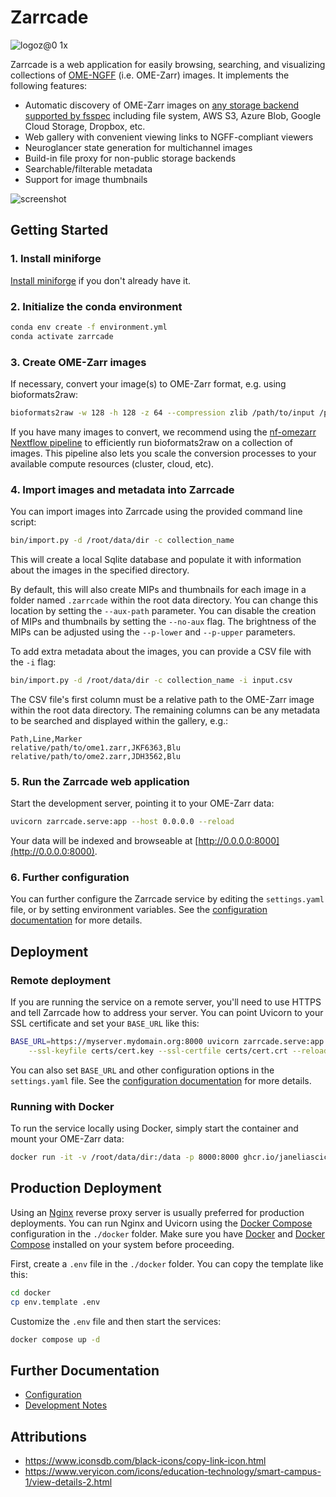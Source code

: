 # Zarrcade 

![logoz@0 1x](https://github.com/user-attachments/assets/21e45ddf-f53b-4391-9014-e1cad0243e7e)

Zarrcade is a web application for easily browsing, searching, and visualizing collections of [OME-NGFF](https://github.com/ome/ngff) (i.e. OME-Zarr) images. It implements the following features:

* Automatic discovery of OME-Zarr images on [any storage backend supported by fsspec](https://filesystem-spec.readthedocs.io/en/latest/api.html#other-known-implementations) including file system, AWS S3, Azure Blob, Google Cloud Storage, Dropbox, etc.
* Web gallery with convenient viewing links to NGFF-compliant viewers
* Neuroglancer state generation for multichannel images
* Build-in file proxy for non-public storage backends
* Searchable/filterable metadata
* Support for image thumbnails

![screenshot](https://github.com/user-attachments/assets/15ff03b4-2c90-4307-9771-fb6041676588)


## Getting Started

### 1. Install miniforge

[Install miniforge](https://docs.conda.io/en/latest/miniforge.html) if you don't already have it.

### 2. Initialize the conda environment

```bash
conda env create -f environment.yml
conda activate zarrcade
```

### 3. Create OME-Zarr images

If necessary, convert your image(s) to OME-Zarr format, e.g. using bioformats2raw:

```bash
bioformats2raw -w 128 -h 128 -z 64 --compression zlib /path/to/input /path/to/zarr
```

If you have many images to convert, we recommend using the [nf-omezarr Nextflow pipeline](https://github.com/JaneliaSciComp/nf-omezarr) to efficiently run bioformats2raw on a collection of images. This pipeline also lets you scale the conversion processes to  your available compute resources (cluster, cloud, etc).

### 4. Import images and metadata into Zarrcade

You can import images into Zarrcade using the provided command line script:

```bash
bin/import.py -d /root/data/dir -c collection_name
```

This will create a local Sqlite database and populate it with information about the images in the specified directory. 

By default, this will also create MIPs and thumbnails for each image in a folder named `.zarrcade` within the root data directory. You can change this location by setting the `--aux-path` parameter. You can disable the creation of MIPs and thumbnails by setting the `--no-aux` flag. The brightness of the MIPs can be adjusted using the `--p-lower` and `--p-upper` parameters.

To add extra metadata about the images, you can provide a CSV file with the `-i` flag:

```bash
bin/import.py -d /root/data/dir -c collection_name -i input.csv
```

The CSV file's first column must be a relative path to the OME-Zarr image within the root data directory. The remaining columns can be any metadata to be searched and displayed within the gallery, e.g.:

```csv
Path,Line,Marker
relative/path/to/ome1.zarr,JKF6363,Blu
relative/path/to/ome2.zarr,JDH3562,Blu
```

### 5. Run the Zarrcade web application

Start the development server, pointing it to your OME-Zarr data:

```bash
uvicorn zarrcade.serve:app --host 0.0.0.0 --reload
```

Your data will be indexed and browseable at [http://0.0.0.0:8000](http://0.0.0.0:8000).

### 6. Further configuration

You can further configure the Zarrcade service by editing the `settings.yaml` file, or by setting environment variables. See the [configuration documentation](./docs/Configuration.md) for more details.


## Deployment

### Remote deployment

If you are running the service on a remote server, you'll need to use HTTPS and tell Zarrcade how to address your server. You can point Uvicorn to your SSL certificate and set your `BASE_URL` like this:

```bash
BASE_URL=https://myserver.mydomain.org:8000 uvicorn zarrcade.serve:app --host 0.0.0.0 \
    --ssl-keyfile certs/cert.key --ssl-certfile certs/cert.crt --reload 
```

You can also set `BASE_URL` and other configuration options in the `settings.yaml` file. See the [configuration documentation](./docs/Configuration.md) for more details.


### Running with Docker

To run the service locally using Docker, simply start the container and mount your OME-Zarr data:

```bash
docker run -it -v /root/data/dir:/data -p 8000:8000 ghcr.io/janeliascicomp/zarrcade
```

## Production Deployment
 
Using an [Nginx](https://nginx.org) reverse proxy server is usually preferred for production deployments. You can run Nginx and Uvicorn using the [Docker Compose](https://docs.docker.com/compose/) configuration in the `./docker` folder. Make sure you have [Docker](https://docs.docker.com/get-docker/) and [Docker Compose](https://docs.docker.com/compose/install/) installed on your system before proceeding.

First, create a `.env` file in the `./docker` folder. You can copy the template like this:

```bash
cd docker
cp env.template .env
```

Customize the `.env` file and then start the services:

```bash
docker compose up -d
```

## Further Documentation

* [Configuration](./docs/Configuration.md)
* [Development Notes](./docs/Development.md)


## Attributions

* <https://www.iconsdb.com/black-icons/copy-link-icon.html>
* <https://www.veryicon.com/icons/education-technology/smart-campus-1/view-details-2.html>

